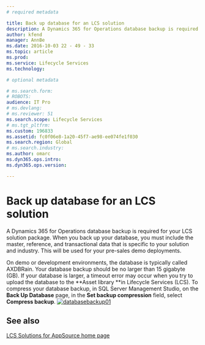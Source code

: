 ```yaml
---
# required metadata

title: Back up database for an LCS solution
description: A Dynamics 365 for Operations database backup is required for your LCS solution package. When you back up your database, you must include the master, reference, and transactional data that is specific to your solution and industry. This will be used for your pre-sales demo deployments. 
author: kfend
manager: AnnBe
ms.date: 2016-10-03 22 - 49 - 33
ms.topic: article
ms.prod: 
ms.service: Lifecycle Services
ms.technology: 

# optional metadata

# ms.search.form: 
# ROBOTS: 
audience: IT Pro
# ms.devlang: 
# ms.reviewer: 51
ms.search.scope: Lifecycle Services
# ms.tgt_pltfrm: 
ms.custom: 196833
ms.assetid: fc0f06e8-1a20-45f7-ae98-ee074fe1f030
ms.search.region: Global
# ms.search.industry: 
ms.author: omarc
ms.dyn365.ops.intro: 
ms.dyn365.ops.version: 

---
```


# Back up database for an LCS solution

A Dynamics 365 for Operations database backup is required for your LCS solution package. When you back up your database, you must include the master, reference, and transactional data that is specific to your solution and industry. This will be used for your pre-sales demo deployments. 

On demo or development environments, the database is typically called AXDBRain. Your database backup should be no larger than 15 gigabyte (GB). If your database is larger, a timeout error may occur when you try to upload the database to the **Asset library **in Lifecycle Services (LCS). To compress your database backup, in SQL Server Management Studio, on the **Back Up Database** page, in the **Set backup compression** field, select **Compress backup**. [![databasebackup01](./media/databasebackup01.jpg)](./media/databasebackup01.jpg)

See also
--------

[LCS Solutions for AppSource home page](lcs-solutions-app-source.md)

